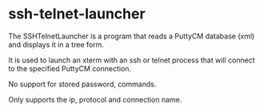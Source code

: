 ssh-telnet-launcher
===================

The SSHTelnetLauncher is a program that reads a PuttyCM database (xml) and displays it in a tree form.

It is used to launch an xterm with an ssh or telnet process that will connect to the specified PuttyCM connection.

No support for stored password, commands.

Only supports the ip, protocol and connection name.